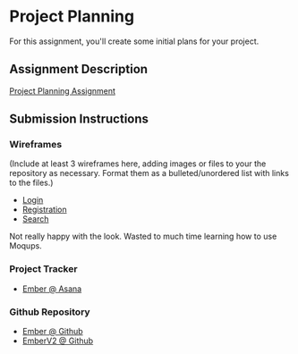# Project Planning
For this assignment, you'll create some initial plans for your project.

## Assignment Description
[Project Planning Assignment](https://education.launchcode.org/liftoff/assignments/planning/)

## Submission Instructions

### Wireframes
(Include at least 3 wireframes here, adding images or files to your the repository as necessary. Format them as a bulleted/unordered list with links to the files.)
* [Login](../Resources/Images/Login.PNG)
* [Registration](../Resources/Images/Registration.PNG)
* [Search](../Resources/Images/Search.PNG)

Not really happy with the look. Wasted to much time learning how to use Moqups.

### Project Tracker
* [Ember @ Asana](https://app.asana.com/0/754079267979969/list)

### Github Repository
* [Ember @ Github](https://github.com/krgirard33/Ember)
* [EmberV2 @ Github](https://github.com/krgirard33/emberv2)
